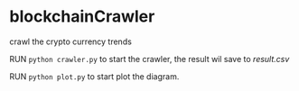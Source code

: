 # blockchainCrawler
crawl the crypto currency trends

RUN
`
python crawler.py
`
to start the crawler, the result wil save to *result.csv*

RUN
`
python plot.py
`
to start plot the diagram.
